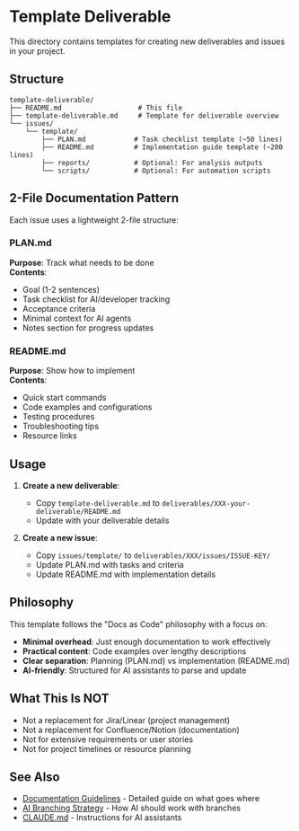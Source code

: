 # Template Deliverable

This directory contains templates for creating new deliverables and issues in your project.

## Structure

```
template-deliverable/
├── README.md                   # This file
├── template-deliverable.md     # Template for deliverable overview
└── issues/
    └── template/
        ├── PLAN.md            # Task checklist template (~50 lines)
        ├── README.md          # Implementation guide template (~200 lines)  
        ├── reports/           # Optional: For analysis outputs
        └── scripts/           # Optional: For automation scripts
```

## 2-File Documentation Pattern

Each issue uses a lightweight 2-file structure:

### PLAN.md
**Purpose**: Track what needs to be done  
**Contents**:
- Goal (1-2 sentences)
- Task checklist for AI/developer tracking
- Acceptance criteria
- Minimal context for AI agents
- Notes section for progress updates

### README.md
**Purpose**: Show how to implement  
**Contents**:
- Quick start commands
- Code examples and configurations
- Testing procedures
- Troubleshooting tips
- Resource links

## Usage

1. **Create a new deliverable**:
   - Copy `template-deliverable.md` to `deliverables/XXX-your-deliverable/README.md`
   - Update with your deliverable details

2. **Create a new issue**:
   - Copy `issues/template/` to `deliverables/XXX/issues/ISSUE-KEY/`
   - Update PLAN.md with tasks and criteria
   - Update README.md with implementation details

## Philosophy

This template follows the "Docs as Code" philosophy with a focus on:
- **Minimal overhead**: Just enough documentation to work effectively
- **Practical content**: Code examples over lengthy descriptions
- **Clear separation**: Planning (PLAN.md) vs implementation (README.md)
- **AI-friendly**: Structured for AI assistants to parse and update

## What This Is NOT

- Not a replacement for Jira/Linear (project management)
- Not a replacement for Confluence/Notion (documentation)
- Not for extensive requirements or user stories
- Not for project timelines or resource planning

## See Also

- [Documentation Guidelines](../../docs/documentation-guidelines.md) - Detailed guide on what goes where
- [AI Branching Strategy](../../docs/guides/ai-branching-strategy.md) - How AI should work with branches
- [CLAUDE.md](../../CLAUDE.md) - Instructions for AI assistants